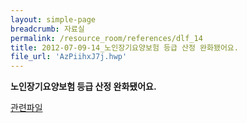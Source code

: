```yaml
--- 
layout: simple-page 
breadcrumb: 자료실 
permalink: /resource_room/references/dlf_14
title: 2012-07-09-14_노인장기요양보험 등급 산정 완화됐어요.
file_url: 'AzPiihxJ7j.hwp'
--- 
```



**노인장기요양보험 등급 산정 완화됐어요.**

        


[관련파일](/resource_room/references/files/AzPiihxJ7j.hwp)